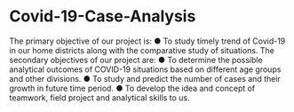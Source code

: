 # Covid-19-Case-Analysis

The primary objective of our project is:
● To study timely trend of Covid-19 in our home districts along with the
 comparative study of situations.
The secondary objectives of our project are:
● To determine the possible analytical outcomes of COVID-19 situations based 
on different age groups and other divisions. 
● To study and predict the number of cases and their growth in future time period.
● To develop the idea and concept of teamwork, field project and analytical skills 
to us.
